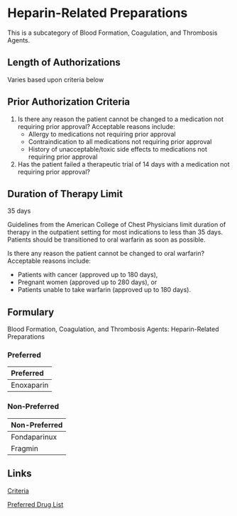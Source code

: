 # Heparin-Related Preparations

This is a subcategory of Blood Formation, Coagulation, and Thrombosis Agents.

## Length of Authorizations

Varies based upon criteria below

## Prior Authorization Criteria

1.  Is there any reason the patient cannot be changed to a medication not requiring prior approval? Acceptable reasons include:
    -   Allergy to medications not requiring prior approval
    -   Contraindication to all medications not requiring prior approval
    -   History of unacceptable/toxic side effects to medications not requiring prior approval
2.  Has the patient failed a therapeutic trial of 14 days with a medication not requiring prior approval?

## Duration of Therapy Limit

35 days

Guidelines from the American College of Chest Physicians limit duration of therapy in the outpatient setting for most indications to less than 35 days. Patients should be transitioned to oral warfarin as soon as possible.

Is there any reason the patient cannot be changed to oral warfarin? Acceptable reasons include:

-   Patients with cancer (approved up to 180 days),
-   Pregnant women (approved up to 280 days), or
-   Patients unable to take warfarin (approved up to 180 days).

## Formulary

Blood Formation, Coagulation, and Thrombosis Agents: Heparin-Related Preparations

### Preferred

| Preferred  |
| :--------- |
| Enoxaparin |

### Non-Preferred

| Non-Preferred |
| :------------ |
| Fondaparinux  |
| Fragmin       |

## Links

[Criteria](https://pharmacy.medicaid.ohio.gov/sites/default/files/20221001_UPDL_Criteria_APPROVED.pdf#page=13)

[Preferred Drug List](https://pharmacy.medicaid.ohio.gov/sites/default/files/20221001_UPDL_APPROVED_.pdf#page=9)